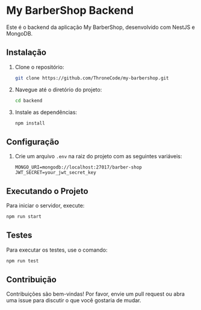# My BarberShop Backend

Este é o backend da aplicação My BarberShop, desenvolvido com NestJS e MongoDB.

## Instalação

1. Clone o repositório:
   ```bash
   git clone https://github.com/ThroneCode/my-barbershop.git
   ```
2. Navegue até o diretório do projeto:
   ```bash
   cd backend
   ```
3. Instale as dependências:
   ```bash
   npm install
   ```

## Configuração

1. Crie um arquivo `.env` na raiz do projeto com as seguintes variáveis:
   ```env
   MONGO_URI=mongodb://localhost:27017/barber-shop
   JWT_SECRET=your_jwt_secret_key
   ```

## Executando o Projeto

Para iniciar o servidor, execute:

```bash
npm run start
```

## Testes

Para executar os testes, use o comando:

```bash
npm run test
```

## Contribuição

Contribuições são bem-vindas! Por favor, envie um pull request ou abra uma issue para discutir o que você gostaria de
mudar.

